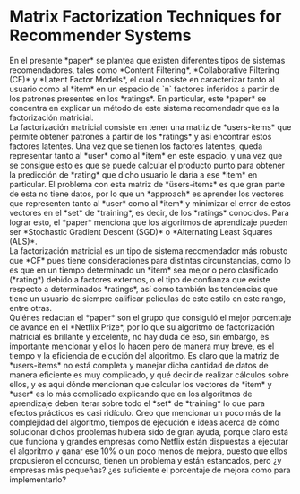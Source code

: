 # Matrix Factorization Techniques for Recommender Systems

<div style:"text-align: justify">
En el presente *paper* se plantea que existen diferentes tipos de sistemas recomendadores, tales como *Content Filtering*, *Collaborative Filtering (CF)* y *Latent Factor Models*, el cual consiste en caracterizar tanto al usuario como al *item* en un espacio de `n` factores inferidos a partir de los patrones presentes en los *ratings*. En particular, este *paper* se concentra en explicar un método de este sistema recomendadr que es la factorización matricial.
</div>

<div style:"text-align: justify">
La factorización matricial consiste en tener una matriz de *users-items* que permite obtener patrones a partir de los *ratings* y así encontrar estos factores latentes. Una vez que se tienen los factores latentes, queda representar tanto al *user* como al *item* en este espacio, y una vez que se consigue esto es que se puede calcular el producto punto para obtener la predicción de *rating* que dicho usuario le daría a ese *item* en particular. El problema con esta matriz de *üsers-items* es que gran parte de esta no tiene datos, por lo que un *approach* es aprender los vectores que representen tanto al *user* como al *item* y minimizar el error de estos vectores en el *set* de *training*, es decir, de los *ratings* conocidos. Para lograr esto, el *paper* menciona que los algoritmos de aprendizaje pueden ser *Stochastic Gradient Descent (SGD)* o *Alternating Least Squares (ALS)*.
</div>

<div style:"text-align: justify">
La factorización matricial es un tipo de sistema recomendador más robusto que *CF* pues tiene consideraciones para distintas circunstancias, como lo es que en un tiempo determinado un *item* sea mejor o pero clasificado (*rating*) debido a factores externos, o el tipo de confianza que existe respecto a determinados *ratings*, así como también las tendencias que tiene un usuario de siempre calificar películas de este estilo en este rango, entre otras.
</div>

<div style:"text-align: justify">
Quiénes redactan el *paper* son el grupo que consiguió el mejor porcentaje de avance en el *Netflix Prize*, por lo que su algoritmo de factorización matricial es brillante y excelente, no hay duda de eso, sin embargo, es importante mencionar y ellos lo hacen pero de manera muy breve, es el tiempo y la eficiencia de ejcución del algoritmo. Es claro que la matriz de *users-items* no está completa y manejar dicha cantidad de datos de manera eficiente es muy complicado, y qué decir de realizar cálculos sobre ellos, y es aquí dónde mencionan que calcular los vectores de *item* y *user* es lo más complicado explicando que en los algoritmos de aprendizaje deben iterar sobre todo el *set* de *training* lo que para efectos prácticos es casi ridículo. Creo que mencionar un poco más de la complejidad del algoritmo, tiempos de ejecución e ideas acerca de cómo solucionar dichos problemas hubiera sido de gran ayuda, porque claro está que funciona y grandes empresas como Netflix están dispuestas a ejecutar el algoritmo y ganar ese 10% o un poco menos de mejora, puesto que ellos propusieron el concurso, tienen un problema y están estancados, pero ¿y empresas más pequeñas? ¿es suficiente el porcentaje de mejora como para implementarlo?
</div>